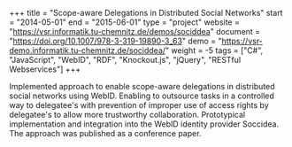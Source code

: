 +++
title = "Scope-aware Delegations in Distributed Social Networks"
start = "2014-05-01"
end = "2015-06-01"
type = "project"
website = "https://vsr.informatik.tu-chemnitz.de/demos/sociddea"
document = "https://doi.org/10.1007/978-3-319-19890-3_63"
demo = "https://vsr-demo.informatik.tu-chemnitz.de/sociddea/"
weight = -5
tags = ["C#", "JavaScript", "WebID", "RDF", "Knockout.js", "jQuery", "RESTful Webservices"]
+++

Implemented approach to enable scope-aware delegations in distributed social networks using WebID. Enabling to outsource tasks in a controlled way to delegatee's with prevention of improper use of access rights by delegatee's to allow more trustworthy collaboration. Prototypical implementation and integration into the WebID identity provider Soccidea. The approach was published as a conference paper.
